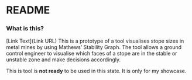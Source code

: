 # README #

### What is this? ###

[Link Text](Link URL)
This is a prototype of a tool visualises stope sizes in metal mines by using Mathews’ Stability Graph. The tool allows a ground control engineer to visualise which faces of a stope are in the stable or unstable zone and make decisions accordingly.

This is tool is **not ready** to be used in this state. It is only for my showcase.